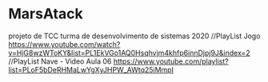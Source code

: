 # MarsAtack
projeto de TCC turma de desenvolvimento de sistemas 2020
//PlayList Jogo
https://www.youtube.com/watch?v=HjG8wzWToKY&list=PL1EkVGo1AQ0Hsqhvjm4khfp6innDjpj9J&index=2
//PlayList Nave - Video Aula 06
https://www.youtube.com/playlist?list=PLoF5bDeRHMaLwYgXyJHPW_AWtq25iMmpI

